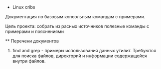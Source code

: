 * Linux cribs 

Документация по базовым консольным командам с примерами.

Цель проекта: собрать из расных источников полезные команды с примерами и пояснениями

** Перечени документов

1) find and grep - примеры использования данных утилит. Требуются для поиска файлов, директорий и информации содержащейся внутри файлов. 

 
